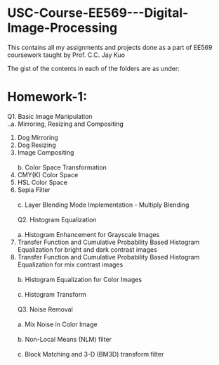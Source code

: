 # USC-Course-EE569---Digital-Image-Processing

This contains all my assignments and projects done as a part of EE569 coursework taught by Prof. C.C. Jay Kuo

The gist of the contents in each of the folders are as under:

**Homework-1:**
=
Q1. Basic Image Manipulation<br />
..a. Mirroring, Resizing and Compositing 
1. Dog Mirroring
2. Dog Resizing
3. Image Compositing<br />
<br />b. Color Space Transformation
1. CMY(K) Color Space
2. HSL Color Space
3. Sepia Filter<br />
<br />c. Layer Blending Mode Implementation - Multiply Blending<br />
<br />Q2. Histogram Equalization<br />
<br />a. Histogram Enhancement for Grayscale Images<br />
1. Transfer Function and Cumulative Probability Based Histogram Equalization for bright and dark contrast images
2. Transfer Function and Cumulative Probability Based Histogram Equalization for mix contrast images<br />
<br />b. Histogram Equalization for Color Images<br />
<br />c. Histogram Transform<br />
<br />Q3. Noise Removal<br />
<br />a. Mix Noise in Color Image<br />
<br />b. Non-Local Means (NLM) filter<br />
<br />c. Block Matching and 3-D (BM3D) transform filter
